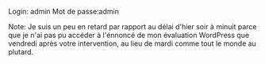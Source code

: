 Login: admin
Mot de passe:admin

Note: Je suis un peu en retard par rapport au délai d'hier soir à minuit parce que je n'ai pas pu accéder à l'énnoncé de mon évaluation WordPress que vendredi après votre intervention, au lieu de mardi comme tout le monde au plutard.
